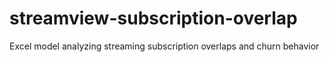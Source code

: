 # streamview-subscription-overlap
Excel model analyzing streaming subscription overlaps and churn behavior
